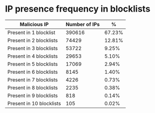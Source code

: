 # IP presence frequency in blocklists
| Malicious IP | Number of IPs | % |
|----|----|----|
| Present in 1 blocklist | 390616 | 67.23% |
| Present in 2 blocklists | 74429 | 12.81% |
| Present in 3 blocklists | 53722 | 9.25% |
| Present in 4 blocklists | 29653 | 5.10% |
| Present in 5 blocklists | 17069 | 2.94% |
| Present in 6 blocklists | 8145 | 1.40% |
| Present in 7 blocklists | 4226 | 0.73% |
| Present in 8 blocklists | 2235 | 0.38% |
| Present in 9 blocklists | 818 | 0.14% |
| Present in 10 blocklists | 105 | 0.02% |
